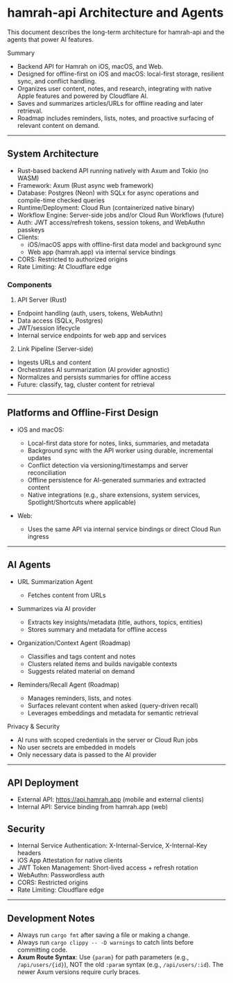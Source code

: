 # hamrah-api Architecture and Agents

This document describes the long-term architecture for hamrah-api and the agents that power AI features.

Summary
- Backend API for Hamrah on iOS, macOS, and Web.
- Designed for offline-first on iOS and macOS: local-first storage, resilient sync, and conflict handling.
- Organizes user content, notes, and research, integrating with native Apple features and powered by Cloudflare AI.
- Saves and summarizes articles/URLs for offline reading and later retrieval.
- Roadmap includes reminders, lists, notes, and proactive surfacing of relevant content on demand.

---

## System Architecture

- Rust-based backend API running natively with Axum and Tokio (no WASM)
- Framework: Axum (Rust async web framework)
- Database: Postgres (Neon) with SQLx for async operations and compile-time checked queries
- Runtime/Deployment: Cloud Run (containerized native binary)
- Workflow Engine: Server-side jobs and/or Cloud Run Workflows (future)
- Auth: JWT access/refresh tokens, session tokens, and WebAuthn passkeys
- Clients:
  - iOS/macOS apps with offline-first data model and background sync
  - Web app (hamrah.app) via internal service bindings
- CORS: Restricted to authorized origins
- Rate Limiting: At Cloudflare edge

### Components

1) API Server (Rust)
- Endpoint handling (auth, users, tokens, WebAuthn)
- Data access (SQLx, Postgres)
- JWT/session lifecycle
- Internal service endpoints for web app and services

2) Link Pipeline (Server-side)
- Ingests URLs and content
- Orchestrates AI summarization (AI provider agnostic)
- Normalizes and persists summaries for offline access
- Future: classify, tag, cluster content for retrieval

---

## Platforms and Offline-First Design

- iOS and macOS:
  - Local-first data store for notes, links, summaries, and metadata
  - Background sync with the API worker using durable, incremental updates
  - Conflict detection via versioning/timestamps and server reconciliation
  - Offline persistence for AI-generated summaries and extracted content
  - Native integrations (e.g., share extensions, system services, Spotlight/Shortcuts where applicable)

- Web:
  - Uses the same API via internal service bindings or direct Cloud Run ingress

---

## AI Agents

- URL Summarization Agent
  - Fetches content from URLs
- Summarizes via AI provider
  - Extracts key insights/metadata (title, authors, topics, entities)
  - Stores summary and metadata for offline access

- Organization/Context Agent (Roadmap)
  - Classifies and tags content and notes
  - Clusters related items and builds navigable contexts
  - Suggests related material on demand

- Reminders/Recall Agent (Roadmap)
  - Manages reminders, lists, and notes
  - Surfaces relevant content when asked (query-driven recall)
  - Leverages embeddings and metadata for semantic retrieval

Privacy & Security
- AI runs with scoped credentials in the server or Cloud Run jobs
- No user secrets are embedded in models
- Only necessary data is passed to the AI provider

---

## API Deployment

- External API: https://api.hamrah.app (mobile and external clients)
- Internal API: Service binding from hamrah.app (web)

## Security

- Internal Service Authentication: X-Internal-Service, X-Internal-Key headers
- iOS App Attestation for native clients
- JWT Token Management: Short-lived access + refresh rotation
- WebAuthn: Passwordless auth
- CORS: Restricted origins
- Rate Limiting: Cloudflare edge

---

## Development Notes

- Always run `cargo fmt` after saving a file or making a change.
- Always run `cargo clippy -- -D warnings` to catch lints before committing code.
- **Axum Route Syntax**: Use `{param}` for path parameters (e.g., `/api/users/{id}`), NOT the old `:param` syntax (e.g., `/api/users/:id`). The newer Axum versions require curly braces.
